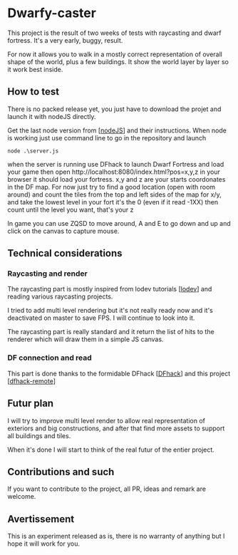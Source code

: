 # Dwarfy-caster

This project is the result of two weeks of tests with raycasting and dwarf fortress.
It's a very early, buggy, result.

For now it allows you to walk in a mostly correct representation of overall shape of the world, plus a few buildings.
It show the world layer by layer so it work best inside.

## How to test

There is no packed release yet, you just have to download the projet and launch it with nodeJS directly.

Get the last node version from [[nodeJS](https://nodejs.org/en)] and their instructions. 
When node is working just use command line to go in the repository and launch

``node .\server.js``

when the server is running use DFhack to launch Dwarf Fortress and load your game then open
http://localhost:8080/index.html?pos=x,y,z
in your browser it should load your fortress.
x,y and z are your starts coordonates in the DF map. 
For now just try to find a good location (open with room around) and count the tiles from the top and left sides of the map for x/y,
and take the lowest level in your fort it's the 0 (even if it read -1XX) then count until the level you want, that's your z

In game you can use ZQSD to move around, A and E to go down and up and click on the canvas to capture mouse.

## Technical considerations

### Raycasting and render
The raycasting part is mostly inspired from lodev tutorials [[lodev](https://lodev.org/cgtutor/raycasting.html)] and reading various raycasting projects.

I tried to add multi level rendering but it's not really ready now and it's deactivated on master to save FPS. I will continue to look into it.

The raycasting part is really standard and it return the list of hits to the renderer which will draw them in a simple JS canvas.

### DF connection and read
This part is done thanks to the formidable DFhack [[DFhack](https://docs.dfhack.org/en/stable/)] and this project [[dfhack-remote](https://github.com/alexchandel/dfhack-remote)] 

## Futur plan
I will try to improve multi level render to allow real representation of exteriors and big constructions, and after that find more assets to support all buildings and tiles.

When it's done I will start to think of the real futur of the entier project.

## Contributions and such
If you want to contribute to the project, all PR, ideas and remark are welcome.

## Avertissement
This is an experiment released as is, there is no warranty of anything but I hope it will work for you.
